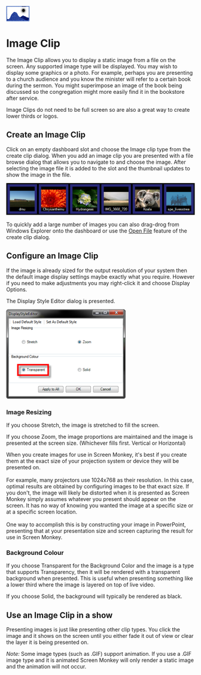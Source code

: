 ![](../../images/ImageIcon.png) 
# Image Clip

The Image Clip allows you to display a static image from a file on the screen. Any supported image type will be displayed. You may wish to display some graphics or a photo. For example, perhaps you are presenting to a church audience and you know the minister will refer to a certain book during the sermon. You might superimpose an image of the book being discussed so the congregation might more easily find it in the bookstore after service.

Image Clips do not need to be full screen so are also a great way to create lower thirds or logos.

## Create an Image Clip
Click on an empty dashboard slot and choose the Image clip type from the create clip dialog. When you add an image clip you are presented with a file browse dialog that allows you to navigate to and choose the image. After selecting the image file it is added to the slot and the thumbnail updates to show the image in the file.

![](../../images/dashboard-clips-image.png)

To quickly add a large number of images you can also drag-drog from Windows Explorer onto the dashboard or use the [Open File](../CreatingClips.md) feature of the create clip dialog.

## Configure an Image Clip
If the image is already sized for the output resolution of your system then the default image display settings maybe exactly what you require. However if you need to make adjustments you may right-click it and choose Display Options.

The Display Style Editor dialog is presented.

![](../../images/DisplayStyleEditor.png)

### Image Resizing
If you choose Stretch, the image is stretched to fill the screen.

If you choose Zoom, the image proportions are maintained and the image is presented at the screen size. (Whichever fills first. Vertical or Horizontal)

When you create images for use in Screen Monkey, it's best if you create them at the exact size of your projection system or device they will be presented on.  
   
For example, many projectors use 1024x768 as their resolution. In this case, optimal results are obtained by configuring images to be that exact size. If you don't, the image will likely be distorted when it is presented as Screen Monkey simply assumes whatever you present should appear on the screen. It has no way of knowing you wanted the image at a specific size or at a specific screen location.  
   
One way to accomplish this is by constructing your image in PowerPoint, presenting that at your presentation size and screen capturing the result for use in Screen Monkey.

### Background Colour
If you choose Transparent for the Background Color and the image is a type that supports Transparency, then it will be rendered with a transparent background when presented. This is useful when presenting something like a lower third where the image is layered on top of live video.

If you choose Solid, the background will typically be rendered as black.

## Use an Image Clip in a show
Presenting images is just like presenting other clip types. You click the image and it shows on the screen until you either fade it out of view or clear the layer it is being presented on.

*Note:* Some image types (such as .GIF) support animation. If you use a .GIF image type and it is animated Screen Monkey will only render a static image and the animation will not occur.
